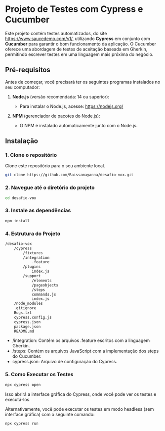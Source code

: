 # Projeto de Testes com Cypress e Cucumber

Este projeto contém testes automatizados, do site https://www.saucedemo.com/v1/, utilizando **Cypress** em conjunto com **Cucumber** para garantir o bom funcionamento da aplicação. O Cucumber oferece uma abordagem de testes de aceitação baseada em Gherkin, permitindo escrever testes em uma linguagem mais próxima do negócio.

## Pré-requisitos

Antes de começar, você precisará ter os seguintes programas instalados no seu computador:

1. **Node.js** (versão recomendada: 14 ou superior):
   - Para instalar o Node.js, acesse: https://nodejs.org/

2. **NPM** (gerenciador de pacotes do Node.js):
   - O NPM é instalado automaticamente junto com o Node.js.

## Instalação

### 1. Clone o repositório

Clone este repositório para o seu ambiente local.

```bash
git clone https://github.com/Raissamayanna/desafio-vox.git
```

###  2. Navegue até o diretório do projeto
```bash
cd desafio-vox
```
### 3. Instale as dependências
```bash
npm install
```
### 4. Estrutura do Projeto
```bash
/desafio-vox
    /cypress
        /fixtures
        /integration
            .feature
        /plugins
            index.js
        /support
            /elements
            /pageobjects
            /steps
            commands.js
            index.js
    /node_modules
    .gitignore
    Bugs.txt
    cypress.config.js
    cypress.json
    package.json
    README.md
```
* /integration: Contém os arquivos .feature escritos com a linguagem Gherkin.
* /steps: Contém os arquivos JavaScript com a implementação dos steps do Cucumber.
* cypress.json: Arquivo de configuração do Cypress.

### 5. Como Executar os Testes
```bash
npx cypress open
```
Isso abrirá a interface gráfica do Cypress, onde você pode ver os testes e executá-los.

Alternativamente, você pode executar os testes em modo headless (sem interface gráfica) com o seguinte comando:

```bash
npx cypress run
```

